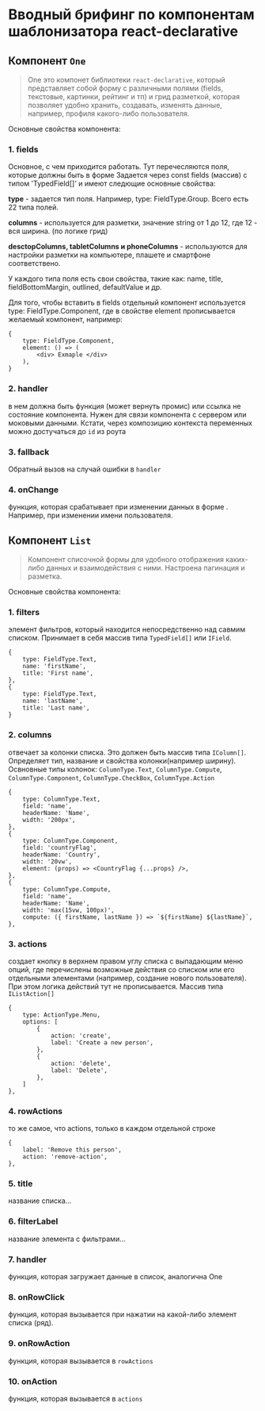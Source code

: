 # Вводный брифинг по компонентам шаблонизатора react-declarative

## Компонент `One`

> One это компонет библиотеки `react-declarative`, который представляет собой форму с различными полями (fields, текстовые, картинки, рейтинг и тп) и грид разметкой, которая позволяет удобно хранить, создавать, изменять данные, например, профиля какого-либо пользователя.

Основные свойства компонента: 

### 1. fields

Основное, с чем приходится работать. Тут перечесляются поля, которые должны быть в форме Задается через const fields (массив) c типом 'TypedField[]' и имеют следющие основные свойства:

**type** - задается тип поля. Например, type: FieldType.Group. Всего есть 22 типа полей.

**columns** - используется для разметки, значение string от 1 до 12, где 12 - вся ширина. (по логике грид)

**desctopColumns, tabletColumns и phoneColumns** - используются для настройки разметки на компьютере, плашете и смартфоне соответствено.

У каждого типа поля есть свои свойства, такие как: name, title, fieldBottomMargin, outlined, defaultValue и др.

Для того, чтобы вставить в fields отдельный компонент используется type: FieldType.Component, где в свойстве element прописывается 
желаемый компонент, например: 

```tsx
{
    type: FieldType.Component,
    element: () => (
        <div> Exmaple </div>
    ),
}
```

### 2. handler

в нем должна быть функция (может вернуть промис) или ссылка не состояние компонента. Нужен для связи компонента с сервером или моковыми данными. Кстати, через композицию контекста переменных можно достучаться до `id` из роута

### 3. fallback

Обратный вызов на случай ошибки в `handler`

### 4. onChange
    
функция, которая срабатывает при изменении данных в форме <One/>. Например, при изменении имени пользователя.

## Компонент `List`

>  Компонент списочной формы для удобного отображения каких-либо данных и взаимодействия с ними. Настроена пагинация и разметка.

Основные свойства компонента: 

  
### 1. filters

элемент фильтров, который находится непосредственно над савмим списком. Принимает в себя массив типа `TypedField[]` или `IField`. 

```tsx
{
    type: FieldType.Text,
    name: 'firstName',
    title: 'First name',
},
{
    type: FieldType.Text,
    name: 'lastName',
    title: 'Last name',
}
```

### 2. columns

отвечает за колонки списка. Это должен быть массив типа `IColumn[]`. Определяет тип, название и свойства колонки(например ширину). Освновные типы колонок: `ColumnType.Text`, `ColumnType.Compute`, `ColumnType.Component`, `ColumnType.CheckBox`, `ColumnType.Action` 

```tsx
{
    type: ColumnType.Text,
    field: 'name',
    headerName: 'Name',
    width: '200px',
},
{
    type: ColumnType.Component,
    field: 'countryFlag',
    headerName: 'Country',
    width: '20vw',
    element: (props) => <CountryFlag {...props} />,
},
{
    type: ColumnType.Compute,
    field: 'name',
    headerName: 'Name',
    width: 'max(15vw, 100px)',
    compute: ({ firstName, lastName }) => `${firstName} ${lastName}`,  
},
```

### 3. actions

создает кнопку в верхнем правом углу списка с выпадающим меню опций, где перечислены возможные действия со списком или его отдельными элементами (например, создание нового пользователя). При этом логика действий тут не прописывается. Массив типа `IListAction[]`

```tsx
{
    type: ActionType.Menu,
    options: [
        {
            action: 'create',
            label: 'Create a new person',
        },
        {
            action: 'delete',
            label: 'Delete',
        },
    ]
},
```

### 4. rowActions

то же самое, что actions, только в каждом отдельной строке 

```tsx
{
    label: 'Remove this person',
    action: 'remove-action',
},
```

### 5. title

название списка...

### 6. filterLabel

название элемента с фильтрами...

### 7. handler

функция, которая загружает данные в список, аналогична One

### 8. onRowClick

функция, которая вызывается при нажатии на какой-либо элемент списка (ряд).

### 9. onRowAction

функция, которая вызывается в `rowActions`

### 10. onAction

функция, которая вызывается в `actions`
